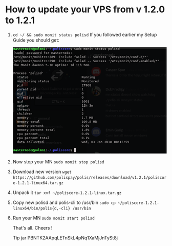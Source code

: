 # How to update your VPS from v 1.2.0 to 1.2.1


1. `cd ~/ && sudo monit status polisd`
   If you followed earlier my Setup Guide you should get:
   
   
   ![Alt text](https://github.com/digitalmine/Guide/blob/master/Screenshot_2018-01-03_08-18-48.png)
   
2. Now stop your MN `sudo monit stop polisd`
3. Download new version
   `wget https://github.com/polispay/polis/releases/download/v1.2.1/poliscore-1.2.1-linux64.tar.gz`
4. Unpack it `tar xvf ~/poliscore-1.2.1-linux.tar.gz`
5. Copy new polisd and polis-cli to /usr/bin
   `sudo cp ~/poliscore-1.2.1-linux64/bin/polis{d,-cli} /usr/bin`
6. Run your MN `sudo monit start polisd`

    That's all. Cheers !
    
    Tip jar PBNTK2AApqLETnSkL4pNq1XaMjJnTySt8j
    

